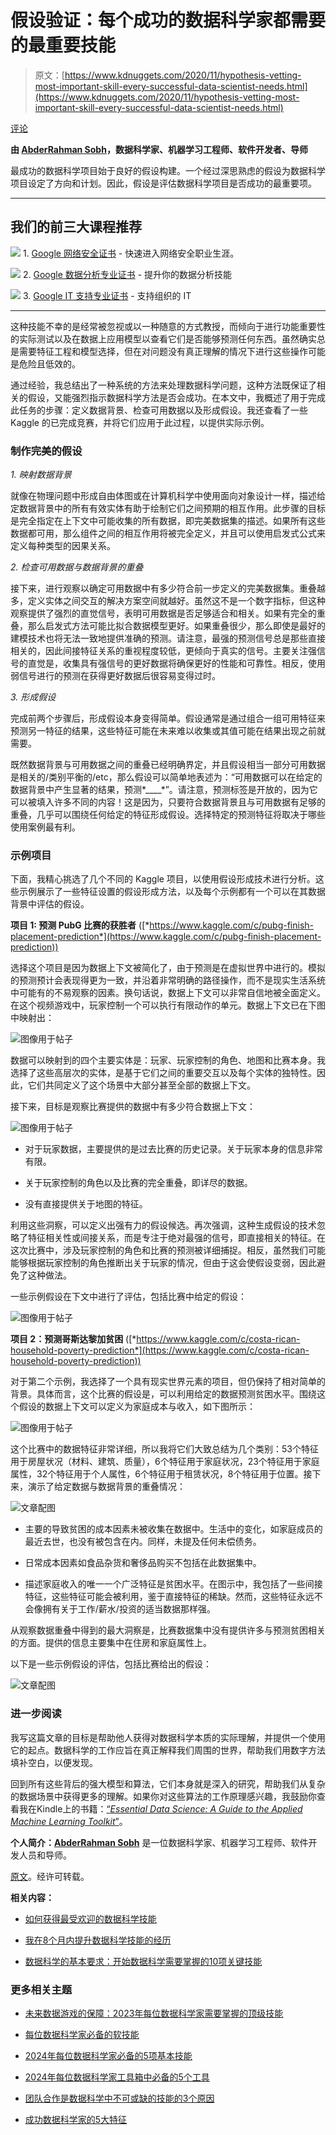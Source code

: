 # 假设验证：每个成功的数据科学家都需要的最重要技能

> 原文：[https://www.kdnuggets.com/2020/11/hypothesis-vetting-most-important-skill-every-successful-data-scientist-needs.html](https://www.kdnuggets.com/2020/11/hypothesis-vetting-most-important-skill-every-successful-data-scientist-needs.html)

[评论](#comments)

**由 [AbderRahman Sobh](https://www.linkedin.com/in/abderrahman-sobh-507355122/)，数据科学家、机器学习工程师、软件开发者、导师**

最成功的数据科学项目始于良好的假设构建。一个经过深思熟虑的假设为数据科学项目设定了方向和计划。因此，假设是评估数据科学项目是否成功的最重要项。

* * *

## 我们的前三大课程推荐

![](../Images/0244c01ba9267c002ef39d4907e0b8fb.png) 1. [Google 网络安全证书](https://www.kdnuggets.com/google-cybersecurity) - 快速进入网络安全职业生涯。

![](../Images/e225c49c3c91745821c8c0368bf04711.png) 2. [Google 数据分析专业证书](https://www.kdnuggets.com/google-data-analytics) - 提升你的数据分析技能

![](../Images/0244c01ba9267c002ef39d4907e0b8fb.png) 3. [Google IT 支持专业证书](https://www.kdnuggets.com/google-itsupport) - 支持组织的 IT

* * *

这种技能不幸的是经常被忽视或以一种随意的方式教授，而倾向于进行功能重要性的实际测试以及在数据上应用模型以查看它们是否能够预测任何东西。虽然确实总是需要特征工程和模型选择，但在对问题没有真正理解的情况下进行这些操作可能是危险且低效的。

通过经验，我总结出了一种系统的方法来处理数据科学问题，这种方法既保证了相关的假设，又能强烈指示数据科学方法是否会成功。在本文中，我概述了用于完成此任务的步骤：定义数据背景、检查可用数据以及形成假设。我还查看了一些 Kaggle 的已完成竞赛，并将它们应用于此过程，以提供实际示例。

### 制作完美的假设

*1. 映射数据背景*

就像在物理问题中形成自由体图或在计算机科学中使用面向对象设计一样，描述给定数据背景中的所有有效实体有助于绘制它们之间预期的相互作用。此步骤的目标是完全指定在上下文中可能收集的所有数据，即完美数据集的描述。如果所有这些数据都可用，那么组件之间的相互作用将被完全定义，并且可以使用启发式公式来定义每种类型的因果关系。

*2. 检查可用数据与数据背景的重叠*

接下来，进行观察以确定可用数据中有多少符合前一步定义的完美数据集。重叠越多，定义实体之间交互的解决方案空间就越好。虽然这不是一个数字指标，但这种观察提供了强烈的直觉信号，表明可用数据是否足够适合和相关。如果有完全的重叠，那么启发式方法可能比拟合数据模型更好。如果重叠很少，那么即使是最好的建模技术也将无法一致地提供准确的预测。请注意，最强的预测信号总是那些直接相关的，因此间接特征关系的重视程度较低，更倾向于真实的信号。主要关注强信号的直觉是，收集具有强信号的更好数据将确保更好的性能和可靠性。相反，使用弱信号进行的预测在获得更好数据后很容易变得过时。

*3. 形成假设*

完成前两个步骤后，形成假设本身变得简单。假设通常是通过组合一组可用特征来预测另一特征的结果，这些特征可能在未来难以收集或其值可能在结果出现之前就需要。

既然数据背景与可用数据之间的重叠已经明确界定，并且假设相当一部分可用数据是相关的/类别平衡的/etc，那么假设可以简单地表述为：“可用数据可以在给定的数据背景中产生显著的结果，预测*____*”。请注意，预测标签是开放的，因为它可以被填入许多不同的内容！这是因为，只要符合数据背景且与可用数据有足够的重叠，几乎可以围绕任何给定的特征形成假设。选择特定的预测特征将取决于哪些使用案例最有利。

### 示例项目

下面，我精心挑选了几个不同的 Kaggle 项目，以使用假设形成技术进行分析。这些示例展示了一些特征设置的假设形成方法，以及每个示例都有一个可以在其数据背景中评估的假设。

**项目 1: 预测 PubG 比赛的获胜者** ([*https://www.kaggle.com/c/pubg-finish-placement-prediction*](https://www.kaggle.com/c/pubg-finish-placement-prediction))

选择这个项目是因为数据上下文被简化了，由于预测是在虚拟世界中进行的。模拟的预测预计会表现得更为一致，并沿着非常明确的路径操作，而不是现实生活系统中可能有的不易观察的因素。换句话说，数据上下文可以非常自信地被全面定义。在这个视频游戏中，玩家控制一个可以执行有限动作的单元。数据上下文已在下图中映射出：

![图像用于帖子](../Images/c664608bf2d9f097ae213791738a727c.png)

数据可以映射到的四个主要实体是：玩家、玩家控制的角色、地图和比赛本身。我选择了这些高层次的实体，是基于它们之间的重要交互以及每个实体的独特性。因此，它们共同定义了这个场景中大部分甚至全部的数据上下文。

接下来，目标是观察比赛提供的数据中有多少符合数据上下文：

![图像用于帖子](../Images/cc1ef06fd187ade2ebb3789a8e9f62dd.png)

+   对于玩家数据，主要提供的是过去比赛的历史记录。关于玩家本身的信息非常有限。

+   关于玩家控制的角色以及比赛的完全重叠，即详尽的数据。

+   没有直接提供关于地图的特征。

利用这些洞察，可以定义出强有力的假设候选。再次强调，这种生成假设的技术忽略了特征相关性或间接关系，而是专注于绝对最强的信号，即直接相关的特征。在这次比赛中，涉及玩家控制的角色和比赛的预测被详细捕捉。相反，虽然我们可能能够根据玩家控制的角色推断出关于玩家的情况，但由于这会使假设变弱，因此避免了这种做法。

一些示例假设在下文中进行了评估，包括比赛中给定的假设：

![图像用于帖子](../Images/692faeec7e6632c42838013395af9194.png)

**项目 2：预测哥斯达黎加贫困** ([*https://www.kaggle.com/c/costa-rican-household-poverty-prediction*](https://www.kaggle.com/c/costa-rican-household-poverty-prediction))

对于第二个示例，我选择了一个具有现实世界元素的项目，但仍保持了相对简单的背景。具体而言，这个比赛的假设是，可以利用给定的数据预测贫困水平。围绕这个假设的数据上下文可以定义为家庭成本与收入，如下图所示：

![图像用于帖子](../Images/4e6c40a70a514a62b0cc767d07677bf8.png)

这个比赛中的数据特征非常详细，所以我将它们大致总结为几个类别：53个特征用于房屋状况（材料、建筑、质量），6个特征用于家庭状况，23个特征用于家庭属性，32个特征用于个人属性，6个特征用于租赁状况，8个特征用于位置。接下来，演示了给定数据与数据背景的重叠情况：

![文章配图](../Images/ac9a47d37e37fd4888d902592164c5c0.png)

+   主要的导致贫困的成本因素未被收集在数据中。生活中的变化，如家庭成员的最近去世，也没有被包含在内。同样，未提及任何未偿债务。

+   日常成本因素如食品杂货和奢侈品购买不包括在此数据集中。

+   描述家庭收入的唯一一个广泛特征是贫困水平。在图示中，我包括了一些间接特征，这些特征可能会被利用，鉴于直接特征的稀缺。然而，这些特征永远不会像拥有关于工作/薪水/投资的适当数据那样强。

从观察数据重叠中得到的最大洞察是，比赛数据集中没有提供许多与预测贫困相关的方面。提供的信息主要集中在住房和家庭属性上。

以下是一些示例假设的评估，包括比赛给出的假设：

![文章配图](../Images/42a122075876855a887ce7eff88917d2.png)

### 进一步阅读

我写这篇文章的目标是帮助他人获得对数据科学本质的实际理解，并提供一个使用它的起点。数据科学的工作应旨在真正解释我们周围的世界，帮助我们用数字方法填补空白，以便发现。

回到所有这些背后的强大模型和算法，它们本身就是深入的研究，帮助我们从复杂的数据场景中获得更多的理解。如果你对这些算法的工作原理感兴趣，我鼓励你查看我在Kindle上的书籍：[“*Essential Data Science: A Guide to the Applied Machine Learning Toolkit*”](https://www.amazon.com/Essential-Data-Science-Applied-Toolkit/dp/1092130330)。

**个人简介：[AbderRahman Sobh](https://www.linkedin.com/in/abderrahman-sobh-507355122/)** 是一位数据科学家、机器学习工程师、软件开发人员和导师。

[原文](https://abbysobh.medium.com/hypothesis-vetting-the-most-important-skill-every-successful-data-scientist-needs-6b84126140f8)。经许可转载。

**相关内容：**

+   [如何获得最受欢迎的数据科学技能](/2020/11/acquire-most-wanted-data-science-skills.html)

+   [我在8个月内提升数据科学技能的经历](/2020/10/level-up-data-science-skills-8-months.html)

+   [数据科学的基本要求：开始数据科学需要掌握的10项关键技能](/2020/10/data-science-minimum-10-essential-skills.html)

### 更多相关主题

+   [未来数据游戏的保障：2023年每位数据科学家需要掌握的顶级技能](https://www.kdnuggets.com/futureproof-your-data-game-top-skills-every-data-scientist-needs-in-2023)

+   [每位数据科学家必备的软技能](https://www.kdnuggets.com/soft-skills-every-data-scientist-needs)

+   [2024年每位数据科学家必备的5项基本技能](https://www.kdnuggets.com/5-essential-skills-every-data-scientist-needs-in-2024)

+   [2024年每位数据科学家工具箱中必备的5个工具](https://www.kdnuggets.com/5-tools-every-data-scientist-needs-in-their-toolbox-in-2024)

+   [团队合作是数据科学中不可或缺的技能的3个原因](https://www.kdnuggets.com/2022/05/3-reasons-teamwork-essential-skill-data-science.html)

+   [成功数据科学家的5大特征](https://www.kdnuggets.com/2021/12/5-characteristics-successful-data-scientist.html)

